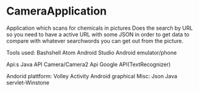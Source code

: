 # CameraApplication
Application which scans for chemicals in pictures 
Does the search by URL so you need to have a active URL with some JSON in order to get data to compare with whatever
searchwords you can get out from the picture. 

Tools used: 
  Bashshell
  Atom
  Android Studio
  Android emulator/phone
 
Api:s
  Java API
  Camera/Camera2 Api
  Google API(TextRecognizer)
 
Andorid plattform:
  Volley
  Activity
  Android graphical 
Misc:
  Json
  Java servlet-Winstone
  
